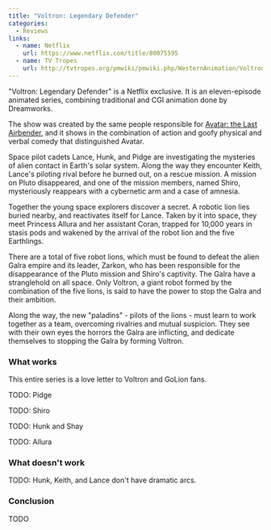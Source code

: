 ```yaml
---
title: "Voltron: Legendary Defender"
categories:
  - Reviews
links:
  - name: Netflix
    url: https://www.netflix.com/title/80075595
  - name: TV Tropes
    url: http://tvtropes.org/pmwiki/pmwiki.php/WesternAnimation/VoltronLegendaryDefender
---
```


"Voltron: Legendary Defender" is a Netflix exclusive.
It is an eleven-episode animated series, combining traditional and CGI
animation done by Dreamworks.

The show was created by the same people responsible for
[Avatar: the Last Airbender](http://tvtropes.org/pmwiki/pmwiki.php/WesternAnimation/AvatarTheLastAirbender),
and it shows in the combination of action and goofy physical and verbal comedy
that distinguished Avatar.

Space pilot cadets Lance, Hunk, and Pidge are investigating the mysteries
of alien contact in Earth's solar system. Along the way they encounter
Keith, Lance's piloting rival before he burned out, on a rescue mission.
A mission on Pluto disappeared, and one of the mission members, named Shiro,
mysteriously reappears with a cybernetic arm and a case of amnesia.

Together the young space explorers discover a secret.
A robotic lion lies buried nearby, and reactivates itself for Lance.
Taken by it into space, they meet Princess Allura and her assistant Coran,
trapped for 10,000 years in stasis pods and wakened by the arrival of
the robot lion and the five Earthlings.

There are a total of five robot lions, which must be found to defeat
the alien Galra empire and its leader, Zarkon, who has been responsible for
the disappearance of the Pluto mission and Shiro's captivity.
The Galra have a stranglehold on all space.
Only Voltron, a giant robot formed by the combination of the five lions,
is said to have the power to stop the Galra and their ambition.

Along the way, the new "paladins" - pilots of the lions - must learn to
work together as a team, overcoming rivalries and mutual suspicion.
They see with their own eyes the horrors the Galra are inflicting,
and dedicate themselves to stopping the Galra by forming Voltron.

### What works

This entire series is a love letter to Voltron and GoLion fans.

TODO: Pidge

TODO: Shiro

TODO: Hunk and Shay

TODO: Allura

### What doesn't work

TODO: Hunk, Keith, and Lance don't have dramatic arcs.

### Conclusion

TODO
